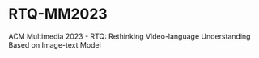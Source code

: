 # RTQ-MM2023
ACM Multimedia 2023 - RTQ: Rethinking Video-language Understanding Based on Image-text Model
